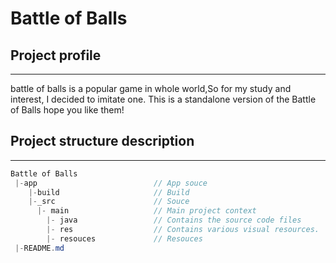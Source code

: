 # Battle of Balls

## Project profile
----------
battle of balls is a popular game in whole world,So for my study and interest, I decided to imitate one.
This is a standalone version of the Battle of Balls hope you like them!

## Project structure description
----------
```java
Battle of Balls
 |-app                          // App souce
    |-build                     // Build
    |-_src                      // Souce
      |- main                   // Main project context
        |- java                 // Contains the source code files
        |- res                  // Contains various visual resources.
        |- resouces             // Resouces              
 |-README.md          
```
